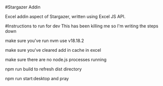 #Stargazer Addin

Excel addin aspect of Stargazer, written using Excel JS API.

#Instructions to run for dev
This has been killing me so I'm writing the steps down

make sure you've run nvm use v18.18.2

make sure you've cleared add in cache in excel

make sure there are no node.js processes running

npm run build to refresh dist directory

npm run start:desktop and pray